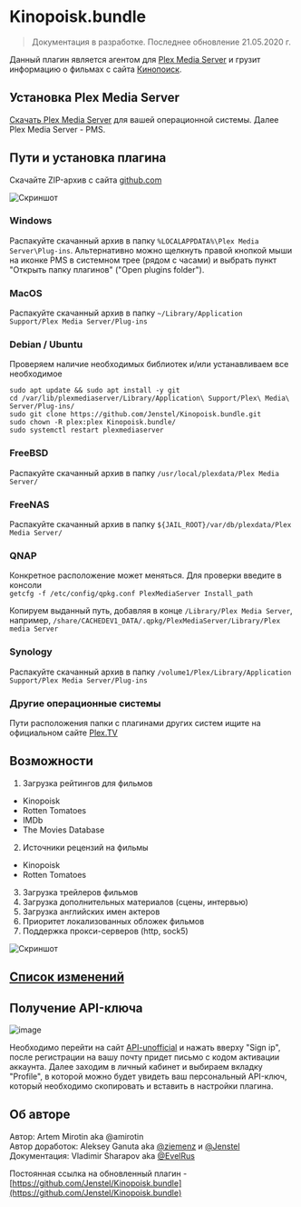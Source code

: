 # Kinopoisk.bundle

> Документация в разработке. Последнее обновление 21.05.2020 г.

Данный плагин является агентом для [Plex Media Server](https://plex.tv) и грузит информацию о фильмах с сайта [Кинопоиск](https://www.kinopoisk.ru).

## Установка Plex Media Server
[Скачать Plex Media Server](https://www.plex.tv/media-server-downloads/) для вашей операционной системы. Далее Plex Media Server - PMS.

## Пути и установка плагина
Скачайте ZIP-архив с сайта [github.com](https://github.com/Jenstel/Kinopoisk.bundle)

![Скриншот](https://user-images.githubusercontent.com/562733/135882979-d7c38ba7-a643-4da5-94f7-aec144cc7011.png)
### Windows
Распакуйте скачанный архив в папку `%LOCALAPPDATA%\Plex Media Server\Plug-ins`. Альтернативно можно щелкнуть правой кнопкой мыши на иконке PMS в системном трее (рядом с часами) и выбрать пункт "Открыть папку плагинов" ("Open plugins folder").

### MacOS
Распакуйте скачанный архив в папку `~/Library/Application Support/Plex Media Server/Plug-ins`

### Debian / Ubuntu
Проверяем наличие необходимых библиотек и/или устанавливаем все необходимое
```
sudo apt update && sudo apt install -y git
cd /var/lib/plexmediaserver/Library/Application\ Support/Plex\ Media\ Server/Plug-ins/
sudo git clone https://github.com/Jenstel/Kinopoisk.bundle.git
sudo chown -R plex:plex Kinopoisk.bundle/
sudo systemctl restart plexmediaserver
```
### FreeBSD
Распакуйте скачанный архив в папку `/usr/local/plexdata/Plex Media Server/`

### FreeNAS
Распакуйте скачанный архив в папку `${JAIL_ROOT}/var/db/plexdata/Plex Media Server/`

### QNAP
Конкретное расположение может меняться. Для проверки введите в консоли <br />
`getcfg -f /etc/config/qpkg.conf PlexMediaServer Install_path`

Копируем выданный путь, добавляя в конце `/Library/Plex Media Server`, например, `/share/CACHEDEV1_DATA/.qpkg/PlexMediaServer/Library/Plex media Server`

### Synology
Распакуйте скачанный архив в папку `/volume1/Plex/Library/Application Support/Plex Media Server/Plug-ins`

### Другие операционные системы

Пути расположения папки с плагинами других систем ищите на официальном сайте [Plex.TV](https://support.plex.tv/articles/202915258-where-is-the-plex-media-server-data-directory-located/)

## Возможности
1. Загрузка рейтингов для фильмов
+ Kinopoisk
+ Rotten Tomatoes
+ IMDb
+ The Movies Database
2. Источники рецензий на фильмы
+ Kinopoisk
+ Rotten Tomatoes
3. Загрузка трейлеров фильмов
4. Загрузка дополнительных материалов (сцены, интервью)
5. Загрузка английских имен актеров
6. Приоритет локализованных обложек фильмов
7. Поддержка прокси-серверов (http, sock5)

![Скриншот](https://b.radikal.ru/b41/1901/88/404cf326bbff.png)

## [Список изменений](CHANGELOG.md)

## Получение API-ключа
![image](https://user-images.githubusercontent.com/562733/136152946-6f2b40a4-9465-400a-960e-1529b97244bc.png)

Необходимо перейти на сайт [API-unofficial](https://kinopoiskapiunofficial.tech/) и нажать вверху "Sign ip", после регистрации на вашу почту придет письмо с кодом активации аккаунта. Далее заходим в личный кабинет и выбираем вкладку "Profile", в которой можно будет увидеть ваш персональный API-ключ, который необходимо скопировать и вставить в настройки плагина.

## Об авторе
Автор: Artem Mirotin aka @amirotin<br />
Автор доработок: Aleksey Ganuta aka [@ziemenz](https://t.me/ziemenz) и [@Jenstel](https://t.me/Jenstel)<br />
Документация: Vladimir Sharapov aka [@EvelRus](mailto:evelrus@mail.ru)

Постоянная ссылка на обновленный плагин - [https://github.com/Jenstel/Kinopoisk.bundle](https://github.com/Jenstel/Kinopoisk.bundle)
